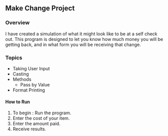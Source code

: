 ## Make Change Project

### Overview

I have created a simulation of what it might look like to be at a self check out. This program is designed to let you know how much money you will be getting back, and in what form you will be receiving that change.

### Topics
* Taking User Input
* Casting
* Methods
  - Pass by Value
* Format Printing

#### How to Run

1. To begin : Run the program.
2. Enter the cost of your item.
3. Enter the amount paid.
4. Receive results. 
